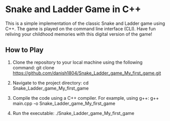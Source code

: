 # Snake and Ladder Game in C++



This is a simple implementation of the classic Snake and Ladder game using C++. The game is played on the command line interface (CLI). Have fun reliving your childhood memories with this digital version of the game!

## How to Play

1. Clone the repository to your local machine using the following command:
  git clone https://github.com/danish1804/Snake_Ladder_game_My_first_game.git

2. Navigate to the project directory:
cd Snake_Ladder_game_My_first_game

3. Compile the code using a C++ compiler. For example, using g++:
 g++ main.cpp -o Snake_Ladder_game_My_first_game
4. Run the executable:
./Snake_Ladder_game_My_first_game








